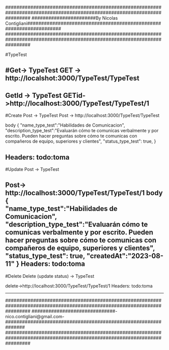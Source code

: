 
#########################################################################################################################
#######################By Nicolas Contigliani####################################################################
######################################################################################################################### 


#TypeTest

#Get-> TypeTest
GET -> http://localshot:3000/TypeTest/TypeTest
------------------------------

GetId -> TypeTest
GETid->http://localhost:3000/TypeTest/TypeTest/1
------------------------------

#Create Post -> TypeTest
Post -> http://localhost:3000/TypeTest/TypeTest

body 
{
   "name_type_test":"Habilidades de Comunicacion",
   "description_type_test":"Evaluarán cómo te comunicas verbalmente y por escrito. Pueden hacer preguntas sobre cómo te comunicas con compañeros de equipo, superiores y clientes",
   "status_type_test": true,
}

Headers:    todo:toma
----------------------------------------
#Update Post -> TypeTest

Post-> http://localhost:3000/TypeTest/TypeTest/1
body 
{    
    "name_type_test":"Habilidades de Comunicacion",
    "description_type_test":"Evaluarán cómo te comunicas verbalmente y por escrito. Pueden hacer preguntas sobre cómo te comunicas con compañeros de equipo, superiores y clientes",
    "status_type_test": true,
    "createdAt":"2023-08-11"
}
Headers:    todo:toma
--------------------------------------------------

#Delete Delete (update status) -> TypeTest

delete->http://localhost:3000/TypeTest/TypeTest/1 
Headers:    todo:toma

---------------------------------------------------


#########################################################################################################################
##############################-nico.contigliani@gmail.com-############################################################### 
#########################################################################################################################
